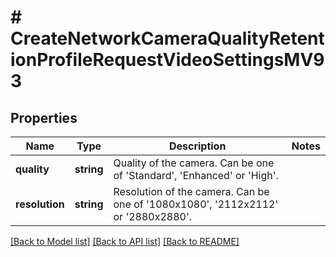 # # CreateNetworkCameraQualityRetentionProfileRequestVideoSettingsMV93

## Properties

Name | Type | Description | Notes
------------ | ------------- | ------------- | -------------
**quality** | **string** | Quality of the camera. Can be one of &#39;Standard&#39;, &#39;Enhanced&#39; or &#39;High&#39;. |
**resolution** | **string** | Resolution of the camera. Can be one of &#39;1080x1080&#39;, &#39;2112x2112&#39; or &#39;2880x2880&#39;. |

[[Back to Model list]](../../README.md#models) [[Back to API list]](../../README.md#endpoints) [[Back to README]](../../README.md)
